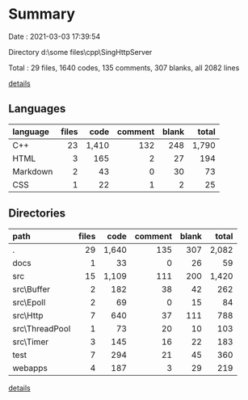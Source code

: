 # Summary

Date : 2021-03-03 17:39:54

Directory d:\some files\cpp\SingHttpServer

Total : 29 files,  1640 codes, 135 comments, 307 blanks, all 2082 lines

[details](details.md)

## Languages
| language | files | code | comment | blank | total |
| :--- | ---: | ---: | ---: | ---: | ---: |
| C++ | 23 | 1,410 | 132 | 248 | 1,790 |
| HTML | 3 | 165 | 2 | 27 | 194 |
| Markdown | 2 | 43 | 0 | 30 | 73 |
| CSS | 1 | 22 | 1 | 2 | 25 |

## Directories
| path | files | code | comment | blank | total |
| :--- | ---: | ---: | ---: | ---: | ---: |
| . | 29 | 1,640 | 135 | 307 | 2,082 |
| docs | 1 | 33 | 0 | 26 | 59 |
| src | 15 | 1,109 | 111 | 200 | 1,420 |
| src\Buffer | 2 | 182 | 38 | 42 | 262 |
| src\Epoll | 2 | 69 | 0 | 15 | 84 |
| src\Http | 7 | 640 | 37 | 111 | 788 |
| src\ThreadPool | 1 | 73 | 20 | 10 | 103 |
| src\Timer | 3 | 145 | 16 | 22 | 183 |
| test | 7 | 294 | 21 | 45 | 360 |
| webapps | 4 | 187 | 3 | 29 | 219 |

[details](details.md)